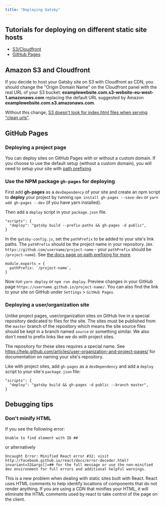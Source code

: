 ```yaml
---
title: "Deploying Gatsby"
---
```


## Tutorials for deploying on different static site hosts

* [S3/Cloudfront](/docs/deploy-gatsby/#amazon-s3-and-cloudfront)
* [GitHub Pages](/docs/deploy-gatsby/#github-pages)

## Amazon S3 and Cloudfront

If you decide to host your Gatsby site on S3 with Cloudfront as CDN, you should change the "Origin Domain Name" on the Cloudfront panel with the real URL of your S3 bucket: **examplewebsite.com.s3-website-eu-west-1.amazonaws.com** replacing the default URL suggested by Amazon **examplewebsite.com.s3.amazonaws.com**. 

Without this change, [S3 doesn't look for index.html files when serving "clean urls"](https://forums.aws.amazon.com/message.jspa?messageID=314454). 

## GitHub Pages

### Deploying a project page

You can deploy sites on GitHub Pages with or without a custom domain. If you choose to use the default setup (without a custom domain), you will need to setup your site with [path prefixing](/docs/path-prefix/).

### Use the NPM package `gh-pages` for deploying

First add **gh-pages** as a `devDependency` of your site and create an npm script to **deploy** your project by running `npm install gh-pages --save-dev` or `yarn add gh-pages --dev` (if you have yarn installed).

Then add a `deploy` script in your `package.json` file.

```
"scripts": {
  "deploy": "gatsby build --prefix-paths && gh-pages -d public",
}
```

In the `gatsby-config.js`, set the `pathPrefix` to be added to your site's link paths. The `pathPrefix` should be the project name in your repository. (ex. `https://github.com/username/project-name` - your `pathPrefix` should be `/project-name`). See [the docs page on path prefixing for more](/docs/path-prefix/).

```
module.exports = {
  pathPrefix: `/project-name`,
}
```

Now run `yarn deploy` or `npm run deploy`. Preview changes in your GitHub page `https://username.github.io/project-name/`. You can also find the link to your site on GitHub under `Settings` > `GitHub Pages`.

### Deploying a user/organization site

Unlike project pages, user/organization sites on GitHub live in a special repository dedicated to files for the site. The sites must be published from the `master` branch of the repository which means the site source files should be kept in a branch named `source` or something similar. We also don't need to prefix links like we do with project sites.

The repository for these sites requires a special name. See https://help.github.com/articles/user-organization-and-project-pages/ for documentation on naming your site's repository.

Like with project sites, add `gh-pages` as a `devDependency` and add a `deploy` script to your site's `package.json` file:

```
"scripts": {
  "deploy": "gatsby build && gh-pages -d public --branch master",
}
```

## Debugging tips

### Don't minify HTML

If you see the following error:

```
Unable to find element with ID ##
```

or alternatively

```
Uncaught Error: Minified React error #32; visit http://facebook.github.io/react/docs/error-decoder.html?invariant=32&args[]=## for the full message or use the non-minified dev environment for full errors and additional helpful warnings.
```

This is a new problem when dealing with static sites built with React.  React uses HTML comments to help identify locations of components that do not render anything.  If you are using a CDN that minifies your HTML, it will eliminate the HTML comments used by react to take control of the page on the client.
